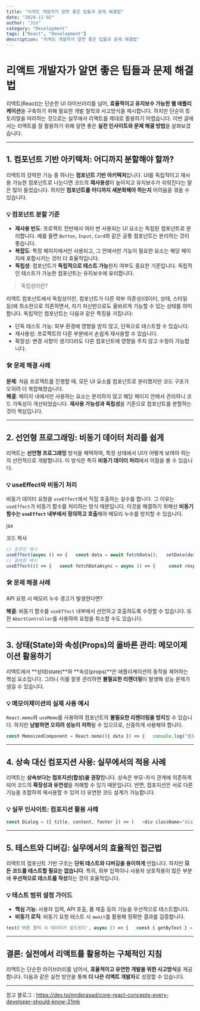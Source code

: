 ```yaml
---
title: "리액트 개발자가 알면 좋은 팁들과 문제 해결법"
date: "2024-11-02"
author: "Jin"
category: "Development"
tags: ["React", "Development"]
description: "리액트 개발자가 알면 좋은 팁들과 문제 해결법"
---
```

# 리액트 개발자가 알면 좋은 팁들과 문제 해결법

리액트(React)는 단순한 UI 라이브러리를 넘어, **효율적이고 유지보수 가능한 웹 애플리케이션**을 구축하기 위해 필요한 개발 철학과 사고방식을 제시합니다. 하지만 단순히 튜토리얼을 따라하는 것으로는 실무에서 리액트를 제대로 활용하기 어렵습니다. 이번 글에서는 리액트를 잘 활용하기 위해 알면 좋은 **실전 인사이트와 문제 해결 방법**을 살펴보겠습니다.

---

## 1. 컴포넌트 기반 아키텍처: 어디까지 분할해야 할까?

리액트의 강력한 기능 중 하나는 **컴포넌트 기반 아키텍처**입니다. UI를 독립적이고 재사용 가능한 컴포넌트로 나눈다면 코드의 **재사용성**이 높아지고 유지보수가 쉬워진다는 말은 많이 들었습니다. 하지만 **컴포넌트를 어디까지 세분화해야 하는지** 어려움을 겪을 수 있습니다.

### 💡 컴포넌트 분할 기준

- **재사용 빈도**: 프로젝트 전반에서 여러 번 사용되는 UI 요소는 독립된 컴포넌트로 분리합니다. 예를 들면 `Button`, `Input`, `Card`와 같은 공통 컴포넌트는 분리하는 것이 좋습니다.
- **복잡도**: 특정 페이지에서만 사용되고, 그 안에서만 기능이 필요한 요소는 해당 페이지에 포함시키는 것이 더 효율적입니다.
- **독립성**: 컴포넌트가 **독립적으로 테스트 가능**한지 여부도 중요한 기준입니다. 독립적인 테스트가 가능한 컴포넌트는 유지보수에 유리합니다.

> 독립성이란?

 리액트 컴포넌트에서 독립성이란, 컴포넌트가 다른 외부 의존성(데이터, 상태, 스타일 등)에 최소한으로 의존하면서, 자기 자신만으로도 올바르게 기능할 수 있는 상태를 의미합니다. 독립적인 컴포넌트는 다음과 같은 특징을 가집니다:
- 단독 테스트 가능: 외부 환경에 영향을 받지 않고, 단독으로 테스트할 수 있습니다.
- 재사용성: 프로젝트의 다른 부분에서 손쉽게 재사용할 수 있습니다.
- 확장성: 변경 사항이 생기더라도 다른 컴포넌트에 영향을 주지 않고 수정이 가능합니다.



### 🛠️ 문제 해결 사례

**문제**: 처음 프로젝트를 진행할 때, 모든 UI 요소를 컴포넌트로 분리했지만 코드 구조가 오히려 더 복잡해졌습니다.  
**해결**: 페이지 내에서만 사용하는 요소는 분리하지 않고 해당 페이지 안에서 관리하니 코드 가독성이 개선되었습니다. **재사용 가능성과 독립성**을 기준으로 컴포넌트를 분할하는 것이 핵심입니다.

---

## 2. 선언형 프로그래밍: 비동기 데이터 처리를 쉽게

리액트는 **선언형 프로그래밍** 방식을 채택하여, 특정 상태에서 UI가 어떻게 보여야 하는지 선언적으로 개발합니다. 이 방식은 특히 **비동기 데이터 처리**에서 이점을 볼 수 있습니다.

### 💡 useEffect와 비동기 처리

비동기 데이터 요청을 `useEffect`에서 직접 호출하는 실수를 합니다. 그 이유는 `useEffect`가 비동기 함수를 처리하는 방식 때문입니다.
이것을 해결하기 위해선 **비동기 함수는 `useEffect` 내부에서 정의하고 호출**해야 메모리 누수를 방지할 수 있습니다.

jsx

코드 복사

```javascript
// 잘못된 예시 
useEffect(async () => {   const data = await fetchData();   setData(data); }, []);  
// 올바른 예시 
useEffect(() => {   const fetchDataAsync = async () => {     const response = await fetch('/api/data');     const result = await response.json();     setData(result);   };   fetchDataAsync(); }, []);
```

### 🛠️ 문제 해결 사례

 API 요청 시 메모리 누수 경고가 발생한다면?

**해결**: 비동기 함수를 `useEffect` 내부에서 선언하고 호출하도록 수정할 수 있습니다. 
또한 `AbortController`를 사용하여 요청을 취소할 수도 있습니다.

---

## 3. 상태(State)와 속성(Props)의 올바른 관리: 메모이제이션 활용하기

리액트에서 **상태(state)**와 **속성(props)**은 애플리케이션의 동작을 제어하는 핵심 요소입니다. 그러나 이를 잘못 관리하면 **불필요한 리렌더링**이 발생해 성능 문제가 생길 수 있습니다.

### 💡 메모이제이션의 실제 사용 예시

`React.memo`와 `useMemo`를 사용하여 컴포넌트의 **불필요한 리렌더링을 방지**할 수 있습니다. 하지만 **남발하면 오히려 성능이 저하**될 수 있으므로, 신중하게 사용해야 합니다.

```javascript
const MemoizedComponent = React.memo(({ data }) => {   console.log("컴포넌트 렌더링");   return <div>{data}</div>; });  // props가 변경되지 않았을 때 재렌더링 방지 <MemoizedComponent data={value} />
```

---

## 4. 상속 대신 컴포지션 사용: 실무에서의 적용 사례

리액트는 **상속보다는 컴포지션(합성)을 권장**합니다. 상속은 부모-자식 관계에 의존하게 되어 코드의 **확장성과 유연성**을 저해할 수 있기 때문입니다. 반면, 컴포지션은 서로 다른 기능을 조합하여 재사용할 수 있어 더 유연한 코드 설계가 가능합니다.

### 💡 실무 인사이트: 컴포지션 활용 사례

```javascript
const Dialog = ({ title, content, footer }) => (   <div className="dialog">     <h2>{title}</h2>     <div>{content}</div>     <footer>{footer}</footer>   </div> );  // 재사용 예시 <Dialog   title="알림"   content={<p>새로운 메시지가 도착했습니다.</p>}   footer={<button>확인</button>} />
```

---

## 5. 테스트와 디버깅: 실무에서의 효율적인 접근법

리액트의 컴포넌트 기반 구조는 **단위 테스트와 디버깅을 용이하게** 만듭니다. 하지만 **모든 코드를 테스트할 필요는 없습니다**. 특히, 외부 입력이나 사용자 상호작용이 많은 부분에 **우선적으로 테스트를 작성**하는 것이 효율적입니다.

### 💡 테스트 범위 설정 가이드

- **핵심 기능**: 사용자 입력, API 호출, 폼 제출 등의 기능을 우선적으로 테스트합니다.
- **비동기 로직**: 비동기 요청 테스트 시 `await`를 활용해 정확한 결과를 검증합니다.

```javascript
test('버튼 클릭 시 데이터가 로드된다', async () => {   const { getByText } = render(<FetchData />);   fireEvent.click(getByText('로드'));   expect(await findByText('데이터 불러옴')).toBeInTheDocument(); });
```

---

## 결론: 실전에서 리액트를 활용하는 구체적인 지침

리액트는 단순한 라이브러리를 넘어서, **효율적이고 유연한 개발을 위한 사고방식**을 제공합니다. 다음과 같은 실천 방안을 통해 **더 나은 리액트 개발자**로 성장할 수 있습니다.


---

참고 블로그 : https://dev.to/mrdprasad/core-react-concepts-every-developer-should-know-21mk